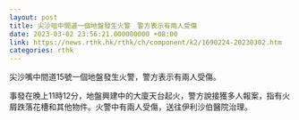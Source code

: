 ```yaml
---
layout: post
title: 尖沙咀中間道一個地盤發生火警　警方表示有兩人受傷
date: 2023-03-02 23:56:21.000000000 +08:00
link: https://news.rthk.hk/rthk/ch/component/k2/1690224-20230302.htm
categories: rthk
---
```


尖沙嘴中間道15號一個地盤發生火警，警方表示有兩人受傷。

事發在晚上11時12分，地盤興建中的大廈天台起火，警方說接獲多人報案，指有火屑跌落花槽和其他物件。火警中有兩人受傷，送往伊利沙伯醫院治理。
